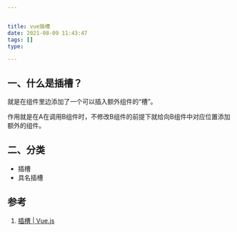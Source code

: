 ```yaml
---


title: vue插槽
date: 2021-08-09 11:43:47
tags: []
type:

---
```



## 一、什么是插槽？

就是在组件里边添加了一个可以插入额外组件的“槽”。

作用就是在A在调用B组件时，不修改B组件的前提下就给向B组件中对应位置添加额外的组件。

## 二、分类

- 插槽
- 具名插槽


## 参考

1. [插槽 | Vue.js](https://v3.cn.vuejs.org/guide/component-slots.html#%E6%8F%92%E6%A7%BD%E5%86%85%E5%AE%B9)

